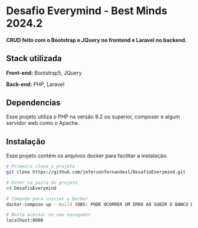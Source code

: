 # Desafio Everymind - Best Minds 2024.2
#### CRUD feito com o Bootstrap e JQuery no frontend e Laravel no backend.

## Stack utilizada

**Front-end:** Bootstrap5, JQuery

**Back-end:** PHP, Laravel


## Dependencias

Esse projeto utiliza o PHP na versão 8.2 ou superior, composer e algum servidor web como o Apache.

## Instalação
Esse projeto contém os arquivos docker para facilitar a instalação.<br>


```bash
# Primeiro clone o projeto
git clone https://github.com/jefersonfernandesl/DesafioEverymind.git

# Enter na pasta do projeto
cd DesafioEverymind

# Comando para iniciar o Docker
docker-compose up --build (OBS: PODE OCORRER UM ERRO AO SUBIR O BANCO DE DADOS POSTGRES, BASTA ENCERRAR O COMANDO E RODAR ELE NOVAMENTE);

# Basta acessar no seu navegador
localhost:8080
